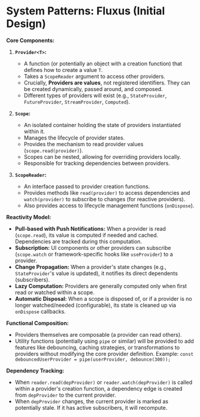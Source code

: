 # System Patterns: Fluxus (Initial Design)

**Core Components:**

1. **`Provider<T>`:**

   - A function (or potentially an object with a creation function) that defines
     how to create a value `T`.
   - Takes a `ScopeReader` argument to access other providers.
   - Crucially, **Providers are values**, not registered identifiers. They can
     be created dynamically, passed around, and composed.
   - Different types of providers will exist (e.g., `StateProvider`,
     `FutureProvider`, `StreamProvider`, `Computed`).

2. **`Scope`:**

   - An isolated container holding the state of providers instantiated within
     it.
   - Manages the lifecycle of provider states.
   - Provides the mechanism to read provider values (`scope.read(provider)`).
   - Scopes can be nested, allowing for overriding providers locally.
   - Responsible for tracking dependencies between providers.

3. **`ScopeReader`:**
   - An interface passed to provider creation functions.
   - Provides methods like `read(provider)` to access dependencies and
     `watch(provider)` to subscribe to changes (for reactive providers).
   - Also provides access to lifecycle management functions (`onDispose`).

**Reactivity Model:**

- **Pull-based with Push Notifications:** When a provider is read
  (`scope.read`), its value is computed if needed and cached. Dependencies are
  tracked during this computation.
- **Subscription:** UI components or other providers can subscribe
  (`scope.watch` or framework-specific hooks like `useProvider`) to a provider.
- **Change Propagation:** When a provider's state changes (e.g.,
  `StateProvider`'s value is updated), it notifies its direct dependents
  (subscribers).
- **Lazy Computation:** Providers are generally computed only when first read or
  watched within a scope.
- **Automatic Disposal:** When a scope is disposed of, or if a provider is no
  longer watched/needed (configurable), its state is cleaned up via `onDispose`
  callbacks.

**Functional Composition:**

- Providers themselves are composable (a provider can read others).
- Utility functions (potentially using `pipe` or similar) will be provided to
  add features like debouncing, caching strategies, or transformations to
  providers without modifying the core provider definition. Example:
  `const debouncedUserProvider = pipe(userProvider, debounce(300));`

**Dependency Tracking:**

- When `reader.read(depProvider)` or `reader.watch(depProvider)` is called
  within a provider's creation function, a dependency edge is created from
  `depProvider` to the current provider.
- When `depProvider` changes, the current provider is marked as potentially
  stale. If it has active subscribers, it will recompute.
